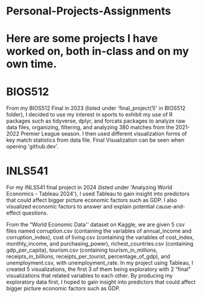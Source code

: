 # Personal-Projects-Assignments

# Here are some projects I have worked on, both in-class and on my own time. 

# BIOS512
  From my BIOS512 Final in 2023 (listed under 'final_project(1)' in BIOS512 folder), I decided to use my interest in sports to exhibit my use of R packages such as tidyverse, dplyr, and forcats packages to analyze raw data files, organizing, filtering, and analyzing 380 matches from the 2021-2022 Premier League season. I then used different visualization forms of key match statistics from data file. Final Visualization can be seen when opening 'github.dev'.

# INLS541
  For my INLS541 final project in 2024 (listed under 'Analyzing World Economics - Tableau 2024'), I used Tableau to gain insight into predictors that could affect bigger picture economic factors such as GDP. I also visualized economic factors to answer and explain potential cause-and-effect questions.

  From the “World Economic Data'' dataset on Kaggle, we are given 5 csv files named corruption.csv (containing the variables of annual_income and corruption_index), cost of living.csv (containing the variables of cost_index, monthly_income, and purchasing_power), richest_countries.csv (containing gdp_per_capita), tourism.csv (containing tourism_in_millions, receipts_in_billions, receipts_per_tourist, percentage_of_gdp), and unemployment.csv, with unemployment_rate. In my project using Tableau, I created 5 visualizations, the first 3 of them being exploratory with 2 “final” visualizations that related variables to each other. By producing my exploratory data first, I hoped to gain insight into predictors that could affect bigger picture economic factors such as GDP. 



